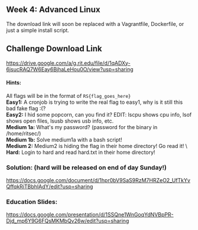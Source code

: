 ## Week 4: Advanced Linux
The download link will soon be replaced with a Vagrantfile, Dockerfile, or just a simple install script.

## Challenge Download Link
https://drive.google.com/a/g.rit.edu/file/d/1qADXy-6jsucRAQ7W6Eay6BjhaLeHou0O/view?usp=sharing

#### Hints:
All flags will be in the format of `RS{flag_goes_here}`\
**Easy1:** A cronjob is trying to write the real flag to easy1, why is it still this bad fake flag :(? \
**Easy2:** I hid some popcorn, can you find it? EDIT: lscpu shows cpu info, lsof shows open files, lsusb shows usb info, etc. \
**Medium 1a:** What's my password? (password for the binary in /home/ritsec/) \
**Medium 1b:** Solve medium1a with a bash script! \
**Medium 2:** Medium2 is hiding the flag in their home directory! Go read it! \ 
**Hard:** Login to hard and read hard.txt in their home directory!

### Solution: (hard will be released on end of day Sunday!)
https://docs.google.com/document/d/1hpr0bV9SaS9RzM7HRZeO2_UfTkYvQffqkRiTBbhIAdY/edit?usp=sharing

### Education Slides:
https://docs.google.com/presentation/d/1SSQne1WnGoqYdNVBpPR-Djd_mp6Y9G6FQsMKMbQv26w/edit?usp=sharing
